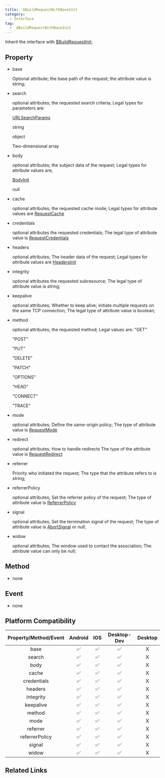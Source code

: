 ```yaml
---
title:  $BuildRequestWithBaseInit
category:
  - Interface
tag:
  -  $BuildRequestWithBaseInit
---
```


Inherit the interface with [$BuildRequestInit](../build-request-init/index.md);

## Property

  - base

    Optional attribute; the base path of the request; the attribute value is string;

  - search

    optional attributes;
    the requested search criteria;
    Legal types for parameters are:
  
    [URLSearchParams](https://developer.mozilla.org/zh-CN/docs/Web/API/URLSearchParams)

    string

    object

    Two-dimensional array


  - body

    optional attributes;
    the subject data of the request;
    Legal types for attribute values are;

    [BodyInit]()

    null



  - cache

    optional attributes;
    the requested cache mode;
    Legal types for attribute values are [RequestCache]()
  


  - credentials

    optional attributes
    the requested credentials;
    The legal type of attribute value is [RequestCredentials]()



  - headers

    optional attributes;
    The header data of the request;
    Legal types for attribute values are [HeadersInit]()


  - integrity

    optional attributes
    the requested subresource;
    The legal type of attribute value is string;


  - keepalive

    optional attributes;
    Whether to keep alive; initiate multiple requests on the same TCP connection;
    The legal type of attribute value is boolean;


  - method

    optional attributes;
    the requested method;
    Legal values are:
    "GET"

    "POST"

    "PUT"

    "DELETE"

    "PATCH"

    "OPTIONS"

    "HEAD"

    "CONNECT"

    "TRACE"

  - mode

    optional attributes;
    Define the same-origin policy;
    The type of attribute value is [RequestMode]()

  - redirect

    optional attributes;
    How to handle redirects
    The type of the attribute value is [RequestRedirect]()


  - referrer

    Priority
    who initiated the request;
    The type that the attribute refers to is string;


  - referrerPolicy

    optional attributes;
    Set the referrer policy of the request;
    The type of attribute value is [ReferrerPolicy]()

  - signal

    optional attributes;
    Set the termination signal of the request;
    The type of attribute value is [AbortSignal]()
    or null;

  - widow

    optional attributes;
    The window used to contact the association;
    The attribute value can only be null;


## Method

  - none

 

## Event

  - none

## Platform Compatibility

| Property/Method/Event    | Android | IOS | Desktop-Dev | Desktop |
|:------------------------:|:-------:|:---:|:-----------:|:-------:|
| base                     | ✅      | ✅  | ✅           | X       |
| search                   | ✅      | ✅  | ✅           | X       |
| body                     | ✅      | ✅  | ✅           | X       |
| cache                    | ✅      | ✅  | ✅           | X       |
| credentials              | ✅      | ✅  | ✅           | X       |
| headers                  | ✅      | ✅  | ✅           | X       |
| integrity                | ✅      | ✅  | ✅           | X       |
| keepalive                | ✅      | ✅  | ✅           | X       |
| method                   | ✅      | ✅  | ✅           | X       |
| mode                     | ✅      | ✅  | ✅           | X       |
| referrer                 | ✅      | ✅  | ✅           | X       |
| referrerPolicy           | ✅      | ✅  | ✅           | X       |
| signal                   | ✅      | ✅  | ✅           | X       |
| widow                    | ✅      | ✅  | ✅           | X       |

## Related Links

[]()


